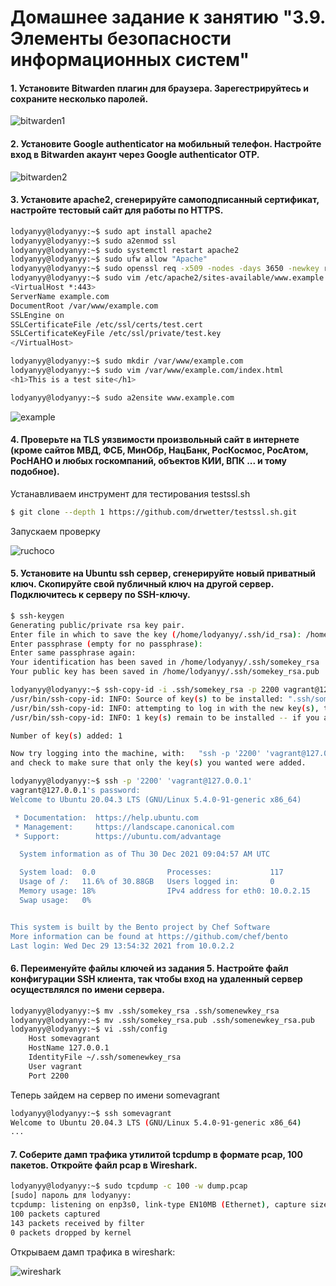 # Домашнее задание к занятию "3.9. Элементы безопасности информационных систем"

#### 1. Установите Bitwarden плагин для браузера. Зарегестрируйтесь и сохраните несколько паролей.

![bitwarden1](https://user-images.githubusercontent.com/87534423/147741864-8b113989-289c-476e-8821-b9d4a3d626c4.jpg)

#### 2. Установите Google authenticator на мобильный телефон. Настройте вход в Bitwarden акаунт через Google authenticator OTP.

![bitwarden2](https://user-images.githubusercontent.com/87534423/147741892-93ea21bb-5722-4492-a9b6-c261850b430d.jpg)

#### 3. Установите apache2, сгенерируйте самоподписанный сертификат, настройте тестовый сайт для работы по HTTPS.

```bash
lodyanyy@lodyanyy:~$ sudo apt install apache2
lodyanyy@lodyanyy:~$ sudo a2enmod ssl
lodyanyy@lodyanyy:~$ sudo systemctl restart apache2
lodyanyy@lodyanyy:~$ sudo ufw allow "Apache"
lodyanyy@lodyanyy:~$ sudo openssl req -x509 -nodes -days 3650 -newkey rsa:4096 -keyout /etc/ssl/private/test.key -out /etc/ssl/certs/test.cert -subj "/C=RU/ST=Saratovskaya/L=Saratov/O=example/OU=COM/CN=www.example.com"
lodyanyy@lodyanyy:~$ sudo vim /etc/apache2/sites-available/www.example.com.conf
<VirtualHost *:443>
ServerName example.com
DocumentRoot /var/www/example.com
SSLEngine on
SSLCertificateFile /etc/ssl/certs/test.cert
SSLCertificateKeyFile /etc/ssl/private/test.key
</VirtualHost>

lodyanyy@lodyanyy:~$ sudo mkdir /var/www/example.com
lodyanyy@lodyanyy:~$ sudo vim /var/www/example.com/index.html
<h1>This is a test site</h1>

lodyanyy@lodyanyy:~$ sudo a2ensite www.example.com
```
![example](https://user-images.githubusercontent.com/87534423/147741928-3e35ff99-8b89-4689-847d-d06a80a524bd.jpg)

#### 4. Проверьте на TLS уязвимости произвольный сайт в интернете (кроме сайтов МВД, ФСБ, МинОбр, НацБанк, РосКосмос, РосАтом, РосНАНО и любых госкомпаний, объектов КИИ, ВПК ... и тому подобное).  

Устанавливаем инструмент для тестирования testssl.sh 

```bash
$ git clone --depth 1 https://github.com/drwetter/testssl.sh.git  
```
Запускаем проверку  

![ruchoco](https://user-images.githubusercontent.com/87534423/147742001-489c02a3-ab4f-44af-8136-4aa2bd3a1345.jpg)

#### 5. Установите на Ubuntu ssh сервер, сгенерируйте новый приватный ключ. Скопируйте свой публичный ключ на другой сервер. Подключитесь к серверу по SSH-ключу.  

```bash
$ ssh-keygen
Generating public/private rsa key pair.
Enter file in which to save the key (/home/lodyanyy/.ssh/id_rsa): /home/lodyanyy/.ssh/somekey_rsa       
Enter passphrase (empty for no passphrase): 
Enter same passphrase again: 
Your identification has been saved in /home/lodyanyy/.ssh/somekey_rsa
Your public key has been saved in /home/lodyanyy/.ssh/somekey_rsa.pub

lodyanyy@lodyanyy:~$ ssh-copy-id -i .ssh/somekey_rsa -p 2200 vagrant@127.0.0.1
/usr/bin/ssh-copy-id: INFO: Source of key(s) to be installed: ".ssh/somekey_rsa.pub"
/usr/bin/ssh-copy-id: INFO: attempting to log in with the new key(s), to filter out any that are already installed
/usr/bin/ssh-copy-id: INFO: 1 key(s) remain to be installed -- if you are prompted now it is to install the new keys

Number of key(s) added: 1

Now try logging into the machine, with:   "ssh -p '2200' 'vagrant@127.0.0.1'"
and check to make sure that only the key(s) you wanted were added.

lodyanyy@lodyanyy:~$ ssh -p '2200' 'vagrant@127.0.0.1'
vagrant@127.0.0.1's password: 
Welcome to Ubuntu 20.04.3 LTS (GNU/Linux 5.4.0-91-generic x86_64)

 * Documentation:  https://help.ubuntu.com
 * Management:     https://landscape.canonical.com
 * Support:        https://ubuntu.com/advantage

  System information as of Thu 30 Dec 2021 09:04:57 AM UTC

  System load:  0.0                Processes:             117
  Usage of /:   11.6% of 30.88GB   Users logged in:       0
  Memory usage: 18%                IPv4 address for eth0: 10.0.2.15
  Swap usage:   0%


This system is built by the Bento project by Chef Software
More information can be found at https://github.com/chef/bento
Last login: Wed Dec 29 13:54:32 2021 from 10.0.2.2
```
 
#### 6. Переименуйте файлы ключей из задания 5. Настройте файл конфигурации SSH клиента, так чтобы вход на удаленный сервер осуществлялся по имени сервера.

```bash
lodyanyy@lodyanyy:~$ mv .ssh/somekey_rsa .ssh/somenewkey_rsa
lodyanyy@lodyanyy:~$ mv .ssh/somekey_rsa.pub .ssh/somenewkey_rsa.pub
lodyanyy@lodyanyy:~$ vi .ssh/config
	Host somevagrant
	HostName 127.0.0.1
	IdentityFile ~/.ssh/somenewkey_rsa
	User vagrant
	Port 2200
```
Теперь зайдем на сервер по имени somevagrant
```bash
lodyanyy@lodyanyy:~$ ssh somevagrant
Welcome to Ubuntu 20.04.3 LTS (GNU/Linux 5.4.0-91-generic x86_64)
...
```

#### 7. Соберите дамп трафика утилитой tcpdump в формате pcap, 100 пакетов. Откройте файл pcap в Wireshark.

```bash
lodyanyy@lodyanyy:~$ sudo tcpdump -c 100 -w dump.pcap
[sudo] пароль для lodyanyy: 
tcpdump: listening on enp3s0, link-type EN10MB (Ethernet), capture size 262144 bytes
100 packets captured
143 packets received by filter
0 packets dropped by kernel
```
Открываем дамп трафика в wireshark:

![wireshark](https://user-images.githubusercontent.com/87534423/147742427-53551890-0ece-4195-8c0a-e8290606ada9.jpg)
